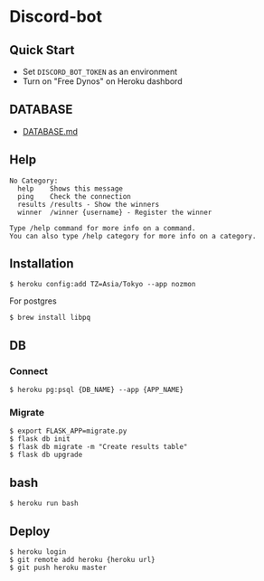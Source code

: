 # Discord-bot

## Quick Start
- Set `DISCORD_BOT_TOKEN` as an environment
- Turn on "Free Dynos" on Heroku dashbord

## DATABASE
- [DATABASE.md](DATABASE.md)

## Help

```
No Category:
  help    Shows this message
  ping    Check the connection
  results /results - Show the winners
  winner  /winner {username} - Register the winner

Type /help command for more info on a command.
You can also type /help category for more info on a category.
```


## Installation

```
$ heroku config:add TZ=Asia/Tokyo --app nozmon
```

For postgres

```
$ brew install libpq
```

## DB
### Connect

```
$ heroku pg:psql {DB_NAME} --app {APP_NAME}
```

### Migrate

```
$ export FLASK_APP=migrate.py
$ flask db init
$ flask db migrate -m "Create results table"
$ flask db upgrade
```

## bash

```
$ heroku run bash
```

## Deploy

```
$ heroku login
$ git remote add heroku {heroku url}
$ git push heroku master
```


